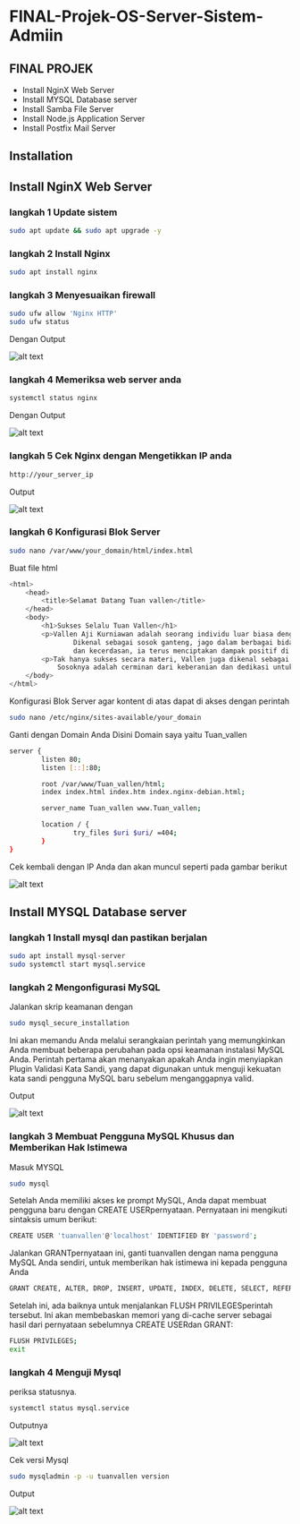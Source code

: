 # FINAL-Projek-OS-Server-Sistem-Admiin
## FINAL PROJEK

- Install NginX Web Server
- Install MYSQL Database server
- Install Samba File Server
- Install Node.js Application Server
- Install Postfix Mail Server

## Installation

## Install NginX Web Server
### langkah 1 Update sistem
```sh
sudo apt update && sudo apt upgrade -y

```
### langkah 2 Install Nginx
```sh
sudo apt install nginx
```
### langkah 3 Menyesuaikan firewall
```sh
sudo ufw allow 'Nginx HTTP'
sudo ufw status
```
Dengan Output

![alt text](https://github.com/Tuanvallen/FINAL-Projek-OS-Server-Sistem-Admiin/blob/main/Foto%20Install%20Nginx/Hasil%20Output%20firewall.png?raw=true)

### langkah 4 Memeriksa web server anda
```sh
systemctl status nginx
```
Dengan Output

![alt text](https://github.com/Tuanvallen/FINAL-Projek-OS-Server-Sistem-Admiin/blob/main/Foto%20Install%20Nginx/Hasil%20Output%20Periksa%20web%20server.png?raw=true)

### langkah 5 Cek Nginx dengan Mengetikkan IP anda
```sh
http://your_server_ip
```
Output

![alt text](https://github.com/Tuanvallen/FINAL-Projek-OS-Server-Sistem-Admiin/blob/main/Foto%20Install%20Nginx/Hasil%20Nginx%20Web%20Server.png?raw=true)

### langkah 6 Konfigurasi Blok Server
```sh
sudo nano /var/www/your_domain/html/index.html
```
Buat file html 
```sh
<html>
    <head>
        <title>Selamat Datang Tuan vallen</title>
    </head>
    <body>
        <h1>Sukses Selalu Tuan Vallen</h1>
        <p>Vallen Aji Kurniawan adalah seorang individu luar biasa dengan segudang talenta.
                Dikenal sebagai sosok ganteng, jago dalam berbagai bidang, dan seorang miliarder, Vallen telah menginspirasi b>
                dan kecerdasan, ia terus menciptakan dampak positif di sekitarnya.<p><br>
        <p>Tak hanya sukses secara materi, Vallen juga dikenal sebagai pribadi yang ramah dan berwawasan luas.
            Sosoknya adalah cerminan dari keberanian dan dedikasi untuk selalu menjadi versi terbaik dari dirinya.<p>
    </body>
</html>
```
Konfigurasi Blok Server agar kontent di atas dapat di akses dengan perintah
```sh
sudo nano /etc/nginx/sites-available/your_domain
```
Ganti dengan Domain Anda Disini Domain saya yaitu Tuan_vallen

```sh
server {
        listen 80;
        listen [::]:80;

        root /var/www/Tuan_vallen/html;
        index index.html index.htm index.nginx-debian.html;

        server_name Tuan_vallen www.Tuan_vallen;

        location / {
                try_files $uri $uri/ =404;
        }
}
```
Cek kembali dengan IP Anda dan akan muncul seperti pada gambar berikut

![alt text](https://github.com/Tuanvallen/FINAL-Projek-OS-Server-Sistem-Admiin/blob/main/Foto%20Install%20Nginx/Hasil%20Web%20server%20Nginx.png?raw=true)


## Install MYSQL Database server

### langkah 1 Install mysql dan pastikan berjalan 
```sh
sudo apt install mysql-server
sudo systemctl start mysql.service
```

### langkah 2 Mengonfigurasi MySQL 
Jalankan skrip keamanan dengan
```sh
sudo mysql_secure_installation
```
Ini akan memandu Anda melalui serangkaian perintah yang memungkinkan Anda membuat beberapa perubahan pada opsi keamanan instalasi MySQL Anda. Perintah pertama akan menanyakan apakah Anda ingin menyiapkan Plugin Validasi Kata Sandi, yang dapat digunakan untuk menguji kekuatan kata sandi pengguna MySQL baru sebelum menganggapnya valid.

Output

![alt text](https://github.com/Tuanvallen/FINAL-Projek-OS-Server-Sistem-Admiin/blob/main/Foto%20Install%20MYSQL/Hasil%20Output%20Plugin%20validasi%20mysql.png?raw=true)

### langkah 3 Membuat Pengguna MySQL Khusus dan Memberikan Hak Istimewa
Masuk MYSQL 
```sh
sudo mysql
```

Setelah Anda memiliki akses ke prompt MySQL, Anda dapat membuat pengguna baru dengan CREATE USERpernyataan. Pernyataan ini mengikuti sintaksis umum berikut:
```sh
CREATE USER 'tuanvallen'@'localhost' IDENTIFIED BY 'password';
```

Jalankan GRANTpernyataan ini, ganti tuanvallen dengan nama pengguna MySQL Anda sendiri, untuk memberikan hak istimewa ini kepada pengguna Anda
```sh
GRANT CREATE, ALTER, DROP, INSERT, UPDATE, INDEX, DELETE, SELECT, REFERENCES, RELOAD on *.* TO 'tuanvallen'@'localhost' WITH GRANT OPTION;
```

Setelah ini, ada baiknya untuk menjalankan FLUSH PRIVILEGESperintah tersebut. Ini akan membebaskan memori yang di-cache server sebagai hasil dari pernyataan sebelumnya CREATE USERdan GRANT:
```sh
FLUSH PRIVILEGES;
exit
```

### langkah 4 Menguji Mysql
periksa statusnya.
```sh
systemctl status mysql.service
```
Outputnya

![alt text](https://github.com/Tuanvallen/FINAL-Projek-OS-Server-Sistem-Admiin/blob/main/Foto%20Install%20MYSQL/Hasil%20Output%20Plugin%20validasi%20mysql.png?raw=true)

Cek versi Mysql
```sh
sudo mysqladmin -p -u tuanvallen version
```
Output

![alt text](https://github.com/Tuanvallen/FINAL-Projek-OS-Server-Sistem-Admiin/blob/main/Foto%20Install%20MYSQL/Hasil%20Output%20Plugin%20validasi%20mysql.png?raw=true)
